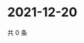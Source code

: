 # 2021-12-20

共 0 条

<!-- BEGIN WEIBO -->
<!-- 最后更新时间 Mon Dec 20 2021 08:16:02 GMT+0800 (China Standard Time) -->

<!-- END WEIBO -->

